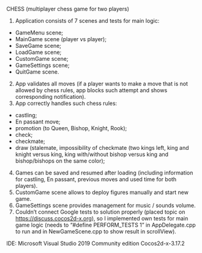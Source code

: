 CHESS
(multiplayer chess game for two players)
1.	Application consists of 7 scenes and tests for main logic:
-	GameMenu scene;
-	MainGame scene (player vs player);
-	SaveGame scene;
-	LoadGame scene;
-	CustomGame scene;
-	GameSettings scene;
-	QuitGame scene.
2.	App validates all moves (if a player wants to make a move that is not allowed by chess rules, app blocks such attempt and shows corresponding notification).
3.	App correctly handles such chess rules:
-	castling;
-	En passant move;
-	promotion (to Queen, Bishop, Knight, Rook);
-	check;
-	checkmate;
-	draw (stalemate, impossibility of checkmate (two kings left, king and knight versus king, king with/without bishop versus king and bishop/bishops on the same color);
4.	Games can be saved and resumed after loading (including information for castling, En passant, previous moves and used time for both players).
5.	CustomGame scene allows to deploy figures manually and start new game.
6.	GameSettings scene provides management for music / sounds volume.
7.	Couldn’t connect Google tests to solution properly (placed topic on https://discuss.cocos2d-x.org), so I implemented own tests for main game logic            (needs to “#define PERFORM_TESTS 1” in AppDelegate.cpp to run and in NewGameScene.cpp to show result in scrollView).

IDE: Microsoft Visual Studio 2019 Community edition
Cocos2d-x-3.17.2
